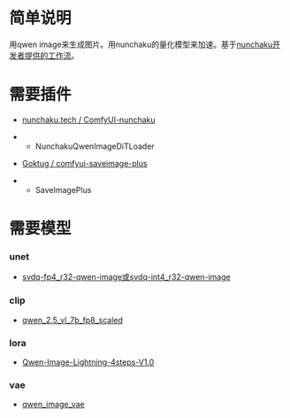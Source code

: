 # 简单说明

用qwen image来生成图片。用nunchaku的量化模型来加速。基于[nunchaku开发者提供的工作流](https://github.com/nunchaku-tech/ComfyUI-nunchaku/tree/main/example_workflows)。

# 需要插件

- [nunchaku.tech / ComfyUI-nunchaku](https://github.com/nunchaku-tech/ComfyUI-nunchaku)
- - NunchakuQwenImageDiTLoader

- [Goktug / comfyui-saveimage-plus](https://github.com/Goktug/comfyui-saveimage-plus)
- - SaveImagePlus

# 需要模型

### unet
- [svdq-fp4_r32-qwen-image或svdq-int4_r32-qwen-image](https://huggingface.co/nunchaku-tech/nunchaku-qwen-image/tree/main)

### clip
- [qwen_2.5_vl_7b_fp8_scaled](https://huggingface.co/Comfy-Org/Qwen-Image_ComfyUI/resolve/main/split_files/text_encoders/qwen_2.5_vl_7b_fp8_scaled.safetensors)

### lora
- [Qwen-Image-Lightning-4steps-V1.0](https://huggingface.co/lightx2v/Qwen-Image-Lightning/resolve/main/Qwen-Image-Lightning-4steps-V1.0.safetensors)

### vae
- [qwen_image_vae](https://huggingface.co/Comfy-Org/Qwen-Image_ComfyUI/resolve/main/split_files/vae/qwen_image_vae.safetensors)
